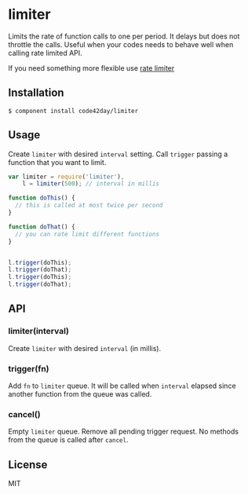 
# limiter

  Limits the rate of function calls to one per period. It delays but does not throttle the calls.
  Useful when your codes needs to behave well when calling rate limited API.

  If you need something more flexible use [rate limiter](https://npmjs.org/package/limiter)

## Installation

    $ component install code42day/limiter


## Usage

Create `limiter` with desired `interval` setting. Call `trigger` passing a function that you want to
limit.

```javascript
var limiter = require('limiter'),
	l = limiter(500); // interval in millis

function doThis() {
  // this is called at most twice per second
}

function doThat() {
  // you can rate limit different functions
}


l.trigger(doThis);
l.trigger(doThat);
l.trigger(doThis);
l.trigger(doThat);
```

## API

### limiter(interval)

Create `limiter` with desired `interval` (in millis).

### trigger(fn)

Add `fn` to `limiter` queue. It will be called when `interval` elapsed since another function from
the queue was called.

### cancel()

Empty `limiter` queue. Remove all pending trigger request. No methods from the queue is called after
`cancel`.

## License

  MIT
